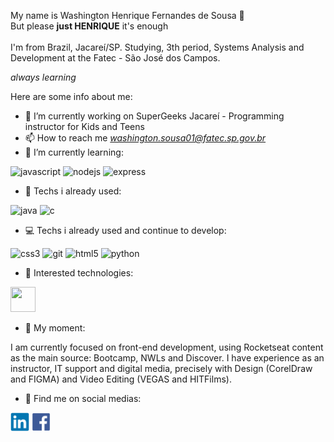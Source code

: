 

My name is Washington Henrique Fernandes de Sousa 👋 <br>
But please **just HENRIQUE** it's enough <br> <br>
I'm from Brazil, Jacareí/SP.
Studying, 3th period, Systems Analysis and Development at the Fatec - São José dos Campos. <br>

*always learning*

<!--
**justhenrique/justhenrique** is a ✨ _special_ ✨ repository because its `README.md` (this file) appears on your GitHub profile.
-->
Here are some info about me: 

- 🔭 I’m currently working on SuperGeeks Jacareí - Programming instructor for Kids and Teens
- 📫 How to reach me *washington.sousa01@fatec.sp.gov.br*
- 🌱 I’m currently learning: 
<p align="left">
<img src="https://github.com/tomchen/stack-icons/blob/master/logos/javascript.svg" alt="javascript" width="40" height="40"/>
<img src="https://github.com/tomchen/stack-icons/blob/master/logos/nodejs-icon.svg" alt="nodejs" width="40" height="40"/>
 <img src="https://github.com/tomchen/stack-icons/blob/master/logos/express.svg" alt="express" width="40" height="40"/>
</p>

- 📜 Techs i already used:
<p align="left">
<img src="https://github.com/tomchen/stack-icons/blob/master/logos/java.svg" alt="java" width="40" height="40"/>
<img src="https://github.com/tomchen/stack-icons/blob/master/logos/c.svg" alt="c" width="40" height="40"/>
</p>

- 💻 Techs i already used and continue to develop: 

<p align="left"> 
<img src="https://github.com/tomchen/stack-icons/blob/master/logos/css-3.svg" alt="css3" width="40" height="40"/>
<img src="https://github.com/tomchen/stack-icons/blob/master/logos/git-icon.svg" alt="git" width="40" height="40"/> 
<img src="https://github.com/tomchen/stack-icons/blob/master/logos/html-5.svg" alt="html5" width="40" height="40"/>
<img src="https://github.com/tomchen/stack-icons/blob/master/logos/python.svg" alt="python" width="40" height="40"/>
</p>

- 🎯 Interested technologies:

<p align="left">
<img src="https://github.com/tomchen/stack-icons/blob/master/logos/react.svg" width="40" height="40"/>


- 🍃 My moment:

I am currently focused on front-end development, using Rocketseat content as the main source: Bootcamp, NWLs and Discover. I have experience as an instructor, IT support and digital media, precisely with Design (CorelDraw and FIGMA) and Video Editing (VEGAS and HITFilms).

- 👤 Find me on social medias: <br> 

<a href="https://linkedin.com/in/justehenrique" target="blank"><img align="center" src="https://github.com/devicons/devicon/blob/master/icons/linkedin/linkedin-original.svg" alt="justhenrique" height="30" width="30" /></a>
<a href="https://fb.com/justhenrique" target="blank"><img align="center" src="https://github.com/devicons/devicon/blob/master/icons/facebook/facebook-original.svg" alt="justhenrique" height="30" width="30" /></a>

</p>
